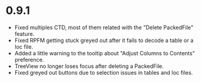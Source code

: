 # 0.9.1

- Fixed multiples CTD, most of them related with the "Delete PackedFile" feature.
- Fixed RPFM getting stuck greyed out after it fails to decode a table or a loc file.
- Added a little warning to the tooltip about "Adjust Columns to Contents" preference.
- TreeView no longer loses focus after deleting a PackedFile.
- Fixed greyed out buttons due to selection issues in tables and loc files.